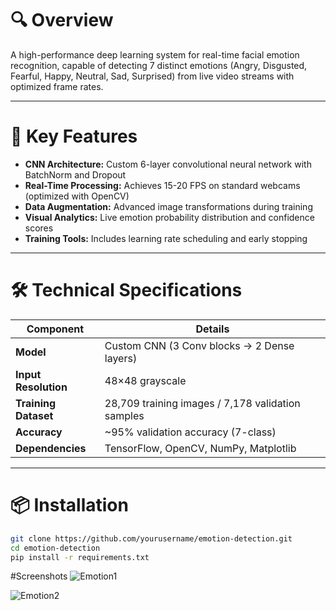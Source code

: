 # 🔍 Overview
A high-performance deep learning system for real-time facial emotion recognition, capable of detecting 7 distinct emotions (Angry, Disgusted, Fearful, Happy, Neutral, Sad, Surprised) from live video streams with optimized frame rates.

---

# 🚀 Key Features
- **CNN Architecture:** Custom 6-layer convolutional neural network with BatchNorm and Dropout  
- **Real-Time Processing:** Achieves 15-20 FPS on standard webcams (optimized with OpenCV)  
- **Data Augmentation:** Advanced image transformations during training  
- **Visual Analytics:** Live emotion probability distribution and confidence scores  
- **Training Tools:** Includes learning rate scheduling and early stopping  

---

# 🛠️ Technical Specifications

| Component           | Details                                  |
|---------------------|------------------------------------------|
| **Model**           | Custom CNN (3 Conv blocks → 2 Dense layers) |
| **Input Resolution** | 48×48 grayscale                          |
| **Training Dataset** | 28,709 training images / 7,178 validation samples |
| **Accuracy**        | ~95% validation accuracy (7-class)      |
| **Dependencies**    | TensorFlow, OpenCV, NumPy, Matplotlib   |

---

# 📦 Installation

```bash
git clone https://github.com/yourusername/emotion-detection.git
cd emotion-detection
pip install -r requirements.txt
```

#Screenshots
![Emotion1](https://github.com/user-attachments/assets/b71e840b-2717-4ea5-ab61-40880e351cc3)
  
![Emotion2](https://github.com/user-attachments/assets/3bf52a2b-c4eb-4d2b-859c-1cd95b5fb4a7)




